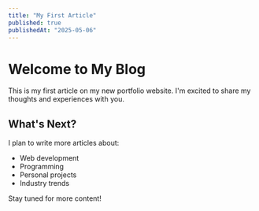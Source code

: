 ```yaml
---
title: "My First Article"
published: true
publishedAt: "2025-05-06"
---
```


# Welcome to My Blog

This is my first article on my new portfolio website. I'm excited to share my thoughts and experiences with you.

## What's Next?

I plan to write more articles about:
- Web development
- Programming
- Personal projects
- Industry trends

Stay tuned for more content!
